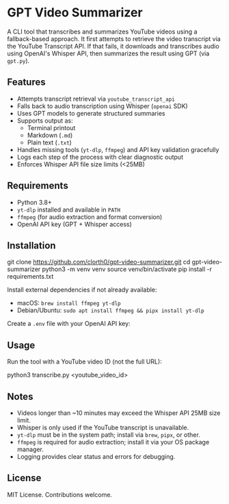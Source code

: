 # GPT Video Summarizer

A CLI tool that transcribes and summarizes YouTube videos using a fallback-based approach. It first attempts to retrieve the video transcript via the YouTube Transcript API. If that fails, it downloads and transcribes audio using OpenAI's Whisper API, then summarizes the result using GPT (via `gpt.py`).

## Features

- Attempts transcript retrieval via `youtube_transcript_api`
- Falls back to audio transcription using Whisper (`openai` SDK)
- Uses GPT models to generate structured summaries
- Supports output as:
  - Terminal printout
  - Markdown (`.md`)
  - Plain text (`.txt`)
- Handles missing tools (`yt-dlp`, `ffmpeg`) and API key validation gracefully
- Logs each step of the process with clear diagnostic output
- Enforces Whisper API file size limits (<25MB)

## Requirements

- Python 3.8+
- `yt-dlp` installed and available in `PATH`
- `ffmpeg` (for audio extraction and format conversion)
- OpenAI API key (GPT + Whisper access)

## Installation

git clone https://github.com/clorth0/gpt-video-summarizer.git
cd gpt-video-summarizer
python3 -m venv venv
source venv/bin/activate
pip install -r requirements.txt

Install external dependencies if not already available:

- macOS: `brew install ffmpeg yt-dlp`
- Debian/Ubuntu: `sudo apt install ffmpeg && pipx install yt-dlp`

Create a `.env` file with your OpenAI API key:

## Usage

Run the tool with a YouTube video ID (not the full URL):

python3 transcribe.py <youtube_video_id>

## Notes

- Videos longer than ~10 minutes may exceed the Whisper API 25MB size limit.
- Whisper is only used if the YouTube transcript is unavailable.
- `yt-dlp` must be in the system path; install via `brew`, `pipx`, or other.
- `ffmpeg` is required for audio extraction; install it via your OS package manager.
- Logging provides clear status and errors for debugging.

## License

MIT License. Contributions welcome.

